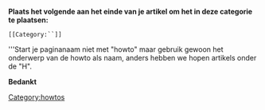 **Plaats het volgende aan het einde van je artikel om het in deze
categorie te plaatsen:**

`[[Category:``]]`

'''Start je paginanaam niet met "howto" maar gebruik gewoon het
onderwerp van de howto als naam, anders hebben we hopen artikels onder
de "H".

**Bedankt**

<Category:howtos>
